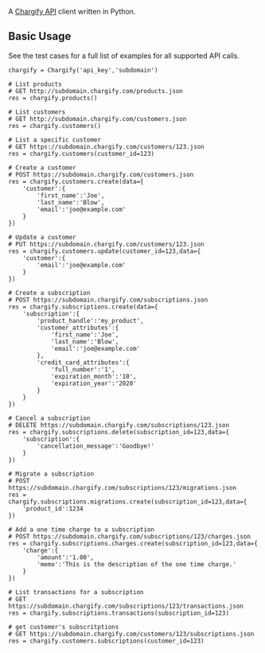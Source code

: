 A [Chargify API](https://docs.chargify.com/api-introduction) client written in Python.

Basic Usage
-----------

See the test cases for a full list of examples for all supported API calls.

	chargify = Chargify('api_key','subdomain')

	# List products
    # GET http://subdomain.chargify.com/products.json
    res = chargify.products()

	# List customers
    # GET http://subdomain.chargify.com/customers.json
	res = chargify.customers()

	# List a specific customer
    # GET https://subdomain.chargify.com/customers/123.json
	res = chargify.customers(customer_id=123)

	# Create a customer
    # POST https://subdomain.chargify.com/customers.json
	res = chargify.customers.create(data={
        'customer':{
            'first_name':'Joe',
            'last_name':'Blow',
            'email':'joe@example.com'
        }
    })

    # Update a customer
    # PUT https://subdomain.chargify.com/customers/123.json
    res = chargify.customers.update(customer_id=123,data={
        'customer':{
            'email':'joe@example.com'
        }
    })

    # Create a subscription
    # POST https://subdomain.chargify.com/subscriptions.json
    res = chargify.subscriptions.create(data={
        'subscription':{
            'product_handle':'my_product',
            'customer_attributes':{
                'first_name':'Joe',
                'last_name':'Blow',
                'email':'joe@example.com'
            },
            'credit_card_attributes':{
                'full_number':'1',
                'expiration_month':'10',
                'expiration_year':'2020'
            }
        }
    })

    # Cancel a subscription
    # DELETE https://subdomain.chargify.com/subscriptions/123.json
    res = chargify.subscriptions.delete(subscription_id=123,data={
        'subscription':{
            'cancellation_message':'Goodbye!'
        }
    })

    # Migrate a subscription
    # POST https://subdomain.chargify.com/subscriptions/123/migrations.json
    res = chargify.subscriptions.migrations.create(subscription_id=123,data={
        'product_id':1234
    })

    # Add a one time charge to a subscription
    # POST https://subdomain.chargify.com/subscriptions/123/charges.json
    res = chargify.subscriptions.charges.create(subscription_id=123,data={
        'charge':{
            'amount':'1.00',
            'memo':'This is the description of the one time charge.'
        }
    })

    # List transactions for a subscription
    # GET https://subdomain.chargify.com/subscriptions/123/transactions.json
    res = chargify.subscriptions.transactions(subscription_id=123)

    # get customer's subscritptions
    # GET https://subdomain.chargify.com/customers/123/subscriptions.json
    res = chargify.customers.subscriptions(customer_id=123)
